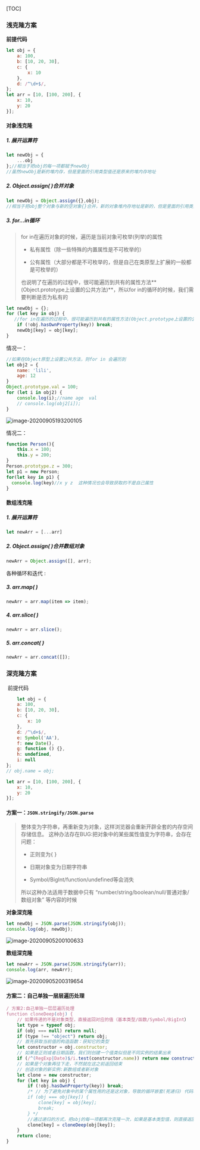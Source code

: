 [TOC]



### 浅克隆方案

**前提代码**

```js
let obj = {
    a: 100,
    b: [10, 20, 30],
    c: {
        x: 10
    },
    d: /^\d+$/,
};
let arr = [10, [100, 200], {
    x: 10,
    y: 20
}];
```

#### 对象浅克隆

##### 1. 展开运算符

```js
let newObj = {
    ...obj
};//相当于把obj的每一项都赋予newObj
//虽然newObj是新的堆内存，但是里面的引用类型值还是原来的堆内存地址
```

#####  2. Object.assign( )合并对象

```js
let newObj = Object.assign({},obj);
//相当于把obj整个对象与新的空对象{}合并，新的对象堆内存地址是新的，但是里面的引用类型值还是原来的地址。
```

##### 3. for...in循环

> for in在遍历对象的时候，遍历是当前对象可枚举(列举)的属性
>
> + 私有属性（除一些特殊的内置属性是不可枚举的）
>
> + 公有属性（大部分都是不可枚举的，但是自己在类原型上扩展的一般都是可枚举的）
>
> 也说明了在遍历的过程中，很可能遍历到共有的属性方法**(Object.prototype上设置的公共方法)**，所以for in的循环的时候，我们需要判断是否为私有的

```js
let newObj = {};
for (let key in obj) {
   //for in在遍历的过程中，很可能遍历到共有的属性方法(Object.prototype上设置的公共方法)，所以for in的循环的时候，我们需要判断是否为私有的
    if (!obj.hasOwnProperty(key)) break;
    newObj[key] = obj[key];
} 
```

情况一：

```js
//如果在Object原型上设置公共方法，则for in 会遍历到
let obj2 = {
    name: 'lili',
    age: 12
}
Object.prototype.val = 100;
for (let i in obj2) {
    console.log(i);//name age  val
    // console.log(obj2[i]);
}
```

![image-20200905193200105](https://i.loli.net/2020/09/05/BTfr63jcy8EoSNu.png)

情况二：

```js
function Person(){
	this.x = 100;
	this.y = 200;
}
Person.prototype.z = 300;
let p1 = new Person;
for(let key in p1) {
  console.log(key)//x y z  这种情况也会导致获取的不是自己属性
}
```



#### 数组浅克隆

##### 1. 展开运算符

```js
let newArr = [...arr]
```

##### 2. Object.assign( )合并数组对象

```js
newArr = Object.assign([], arr);
```

各种循环和迭代 :

##### 3. arr.map( )

```js
newArr = arr.map(item => item);
```

##### 4. arr.slice( )

```js
newArr = arr.slice();
```

##### 5. arr.concat( )

```js
newArr = arr.concat([]);
```



### 深克隆方案

​	前提代码

```js
	let obj = {
    a: 100,
    b: [10, 20, 30],
    c: {
        x: 10
    },
    d: /^\d+$/,
    e: Symbol('AA'),
    f: new Date(),
    g: function () {},
    h: undefined,
    i: null
};
// obj.name = obj;

let arr = [10, [100, 200], {
    x: 10,
    y: 20
}];
```

#### 方案一：`JSON.stringify/JSON.parse`

> 整体变为字符串，再重新变为对象，这样浏览器会重新开辟全套的内存空间存储信息。
> 这种办法存在BUG:把对象中的某些属性值变为字符串，会存在问题：
>
> 	- 正则变为{ }
> 	- 日期对象变为日期字符串
>
> - Symbol/BigInt/function/undefined等会消失
>
> 所以这种办法适用于数据中只有 “number/string/boolean/null/普通对象/数组对象” 等内容的时候

**对象深克隆**

```js
let newObj = JSON.parse(JSON.stringify(obj));
console.log(obj, newObj);
```

![image-20200905200100633](https://i.loli.net/2020/09/05/rHSJImZCbXcyDN8.png)

**数组深克隆**

```js
let newArr = JSON.parse(JSON.stringify(arr));
console.log(arr, newArr);
```

![image-20200905200319654](https://i.loli.net/2020/09/05/x1fNgadYHs6LeiB.png)

#### 方案二：自己单独一层层遍历处理

```js
/ 方案2:自己单独一层层遍历处理
function cloneDeep(obj) {
    // 如果传递的不是对象类型，直接返回对应的值（基本类型/函数/Symbol/BigInt）
    let type = typeof obj;
    if (obj === null) return null;
    if (type !== "object") return obj;
    // 首先获取当前值的构造函数：获知它的类型
    let constructor = obj.constructor;
    // 如果是正则或者日期函数，我们则创建一个值类似但是不同实例的结果出来
    if (/^(RegExp|Date)$/i.test(constructor.name)) return new constructor(obj); //constructor就是上面获取到的obj的类
    // 如果是个对象再往下走，不然就在这之前返回结束
    // 创造对象的新实例:新数组或者新对象
    let clone = new constructor;
    for (let key in obj) {
        if (!obj.hasOwnProperty(key)) break;
        /* // 为了避免对象中的某个属性用的还是这对象，导致的循环嵌套(死递归) 代码本身就应该避免循环嵌套
        if (obj === obj[key]) {
            clone[key] = obj[key];
            break;
        } */
        //通过递归的方式，把obj的每一项都再次克隆一次，如果是基本类型值，则直接返回这个值，如果是引用类型值，则会再次创建新对象，再次遍历这个引用类型值里的每一项给到新对象(for...in)
        clone[key] = cloneDeep(obj[key]);
    }
    return clone;
}
```

